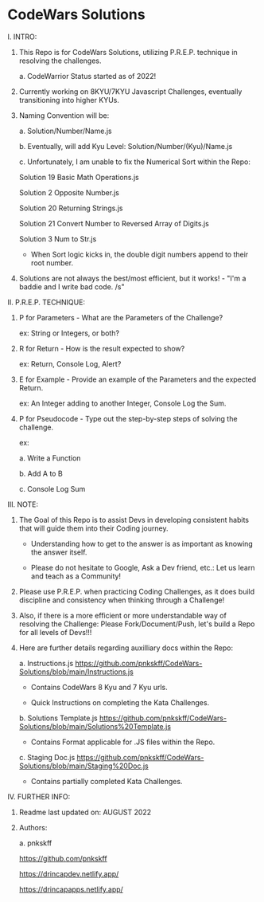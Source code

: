 # CodeWars Solutions

I. INTRO:

  1. This Repo is for CodeWars Solutions, utilizing P.R.E.P. technique in resolving the challenges.
  
     a. CodeWarrior Status started as of 2022! 

  2. Currently working on 8KYU/7KYU Javascript Challenges, eventually transitioning into higher KYUs.

  3. Naming Convention will be:

     a. Solution/Number/Name.js
     
     b. Eventually, will add Kyu Level: Solution/Number/(Kyu)/Name.js
     
     c. Unfortunately, I am unable to fix the Numerical Sort within the Repo:
     
        Solution 19 Basic Math Operations.js

        Solution 2 Opposite Number.js

        Solution 20 Returning Strings.js

        Solution 21 Convert Number to Reversed Array of Digits.js

        Solution 3 Num to Str.js
     
        - When Sort logic kicks in, the double digit numbers append to their root number.
  
  4. Solutions are not always the best/most efficient, but it works! - "I'm a baddie and I write bad code. /s"

II. P.R.E.P. TECHNIQUE:

  1. P for Parameters - What are the Parameters of the Challenge?

     ex: String or Integers, or both?

  2. R for Return - How is the result expected to show?

     ex: Return, Console Log, Alert?

  3. E for Example - Provide an example of the Parameters and the expected Return.

     ex: An Integer adding to another Integer, Console Log the Sum.

  4. P for Pseudocode - Type out the step-by-step steps of solving the challenge.

     ex: 

     a. Write a Function

     b. Add A to B

     c. Console Log Sum

III. NOTE:

  1. The Goal of this Repo is to assist Devs in developing consistent habits that will guide them into their Coding journey. 
  
      - Understanding how to get to the answer is as important as knowing the answer itself.
      
      - Please do not hesitate to Google, Ask a Dev friend, etc.: Let us learn and teach as a Community!
      
  2. Please use P.R.E.P. when practicing Coding Challenges, as it does build discipline and consistency when thinking through a Challenge!

  3. Also, if there is a more efficient or more understandable way of resolving the Challenge: Please Fork/Document/Push, let's build a Repo for all levels of Devs!!!
  
  4. Here are further details regarding auxilliary docs within the Repo:
  
      a. Instructions.js
         https://github.com/pnkskff/CodeWars-Solutions/blob/main/Instructions.js
         
        - Contains CodeWars 8 Kyu and 7 Kyu urls.
       
        - Quick Instructions on completing the Kata Challenges.
    
      b. Solutions Template.js
         https://github.com/pnkskff/CodeWars-Solutions/blob/main/Solutions%20Template.js
    
        - Contains Format applicable for .JS files within the Repo.
    
      c. Staging Doc.js 
         https://github.com/pnkskff/CodeWars-Solutions/blob/main/Staging%20Doc.js
         
        - Contains partially completed Kata Challenges.
    
IV. FURTHER INFO:

  1. Readme last updated on: AUGUST 2022

  2. Authors:

     a. pnkskff
     
     https://github.com/pnkskff
     
     https://drincapdev.netlify.app/
     
     https://drincapapps.netlify.app/
